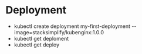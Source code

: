# Deployment 
- kubectl create deployment my-first-deployment --image=stacksimplify/kubenginx:1.0.0
- kubectl get deploment
- kubectl get deploy
